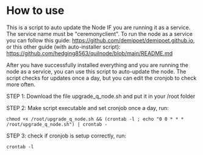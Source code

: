 # How to use
This is a script to auto update the Node IF you are running it as a service.
The service name must be "ceremonyclient".
To run the node as a service you can follow this guide: https://github.com/demipoet/demipoet.github.io, or this other guide (with auto-installer script): https://github.com/hedging8563/quilnode/blob/main/README.md

After you have successfully installed everything and you are running the node as a service, you can use this script to auto-update the node. The script checks for updates once a day, but you can edit the cronjob to check more often.

STEP 1: Download the file  upgrade_q_node.sh and put it in your /root folder

STEP 2: Make script executable and set cronjob once a day, run:

    chmod +x /root/upgrade_q_node.sh && (crontab -l ; echo "0 0 * * * /root/upgrade_q_node.sh") | crontab -

STEP 3: check if cronjob is setup correctly, run:

    crontab -l


